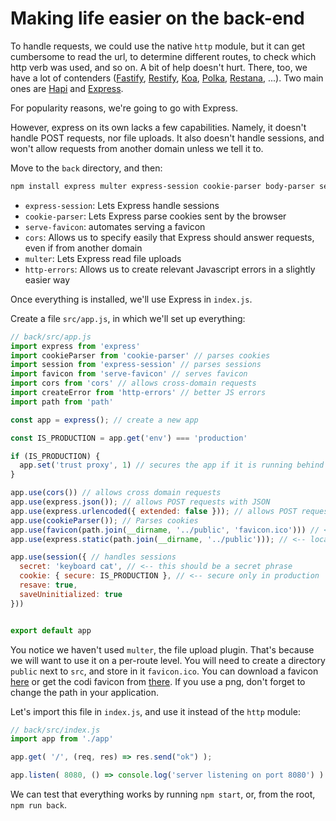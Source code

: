 # Making life easier on the back-end

To handle requests, we could use the native `http` module, but it can get cumbersome to read the url, to determine different routes, to check which http verb was used, and so on. A bit of help doesn't hurt. There, too, we have a lot of contenders ([Fastify](https://www.fastify.io/), [Restify](http://restify.com/), [Koa](https://koajs.com/), [Polka](https://www.npmjs.com/package/polka), [Restana](https://www.npmjs.com/package/restana), ...). Two main ones are [Hapi](https://hapijs.com/) and [Express](https://expressjs.com/).

For popularity reasons, we're going to go with Express.

However, express on its own lacks a few capabilities. Namely, it doesn't handle POST requests, nor file uploads. It also doesn't handle sessions, and won't allow requests from another domain unless we tell it to. 

Move to the `back` directory, and then:

```sh
npm install express multer express-session cookie-parser body-parser serve-favicon cors http-errors --save
```

- `express-session`: Lets Express handle sessions
- `cookie-parser`: Lets Express parse cookies sent by the browser
- `serve-favicon`: automates serving a favicon
- `cors`: Allows us to specify easily that Express should answer requests, even if from another domain
- `multer`: Lets Express read file uploads
- `http-errors`: Allows us to create relevant Javascript errors in a slightly easier way

Once everything is installed, we'll use Express in `index.js`. 

Create a file `src/app.js`, in which we'll set up everything:

```js
// back/src/app.js
import express from 'express'
import cookieParser from 'cookie-parser' // parses cookies
import session from 'express-session' // parses sessions
import favicon from 'serve-favicon' // serves favicon
import cors from 'cors' // allows cross-domain requests
import createError from 'http-errors' // better JS errors
import path from 'path'

const app = express(); // create a new app

const IS_PRODUCTION = app.get('env') === 'production'

if (IS_PRODUCTION) {
  app.set('trust proxy', 1) // secures the app if it is running behind Nginx/Apache/similar
}

app.use(cors()) // allows cross domain requests
app.use(express.json()); // allows POST requests with JSON
app.use(express.urlencoded({ extended: false })); // allows POST requests with GET-like parameters
app.use(cookieParser()); // Parses cookies
app.use(favicon(path.join(__dirname, '../public', 'favicon.ico'))) // <-- location of your favicon
app.use(express.static(path.join(__dirname, '../public'))); // <-- location of your public dir

app.use(session({ // handles sessions
  secret: 'keyboard cat', // <-- this should be a secret phrase
  cookie: { secure: IS_PRODUCTION }, // <-- secure only in production
  resave: true,
  saveUninitialized: true
}))


export default app
```

You notice we haven't used `multer`, the file upload plugin. That's because we will want to use it on a per-route level.
You will need to create a directory `public` next to `src`, and store in it `favicon.ico`. You can download a favicon [here](https://www.freefavicon.com/freefavicons/objects/) or get the codi favicon from [there](https://codi.tech/wp-content/themes/wp-codi/images/favicon.png). If you use a png, don't forget to change the path in your application.

Let's import this file in `index.js`, and use it instead of the `http` module:

```js
// back/src/index.js
import app from './app'

app.get( '/', (req, res) => res.send("ok") );

app.listen( 8080, () => console.log('server listening on port 8080') )
```

We can test that everything works by running `npm start`, or, from the root, `npm run back`.

